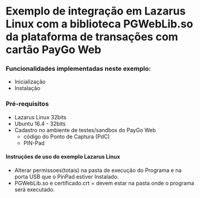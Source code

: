 # Exemplo de integração em Lazarus Linux com a biblioteca PGWebLib.so da plataforma de transações com cartão PayGo Web

### Funcionalidades implementadas neste exemplo:

- Inicialização
- Instalação

### Pré-requisitos
  - Lazarus Linux 32bits
  - Ubuntu 16.4 - 32bits
  - Cadastro no ambiente de testes/sandbox do PayGo Web
    - código do Ponto de Captura (PdC)
    - PIN-Pad

#### Instruções de uso do exemplo Lazarus Linux

- Alterar permissoes(totais) na pasta de execução do Programa e na porta USB que o PinPad estiver Instalado.
- PGWebLib.so e certificado.crt = devem estar na pasta onde o programa será executado.
